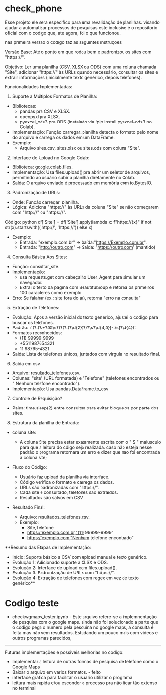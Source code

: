 # check_phone
Esse projeto ele sera especifico para uma revalidação de planilhas. visando ajudar a automatizar processos de pesquisas 
este inclusive é o repositorio oficial com o codigo que, ate agora, foi o que funcionou. 

nas primeira versão o codigo faz as seguintes instruções

Versão Base: Até o ponto em que rodou bem e padronizou os sites com "https://".

Objetivo:
Ler uma planilha (CSV, XLSX ou ODS) com uma coluna chamada "Site", adicionar "https://" às URLs quando necessário, consultar os sites e extrair informações (inicialmente texto genérico, depois telefones).

Funcionalidades Implementadas:
 1. Suporte a Múltiplos Formatos de Planilha:
 - Bibliotecas:
   - pandas pra CSV e XLSX.
   - openpyxl pra XLSX.
   - pyexcel_ods3 pra ODS (instalado via !pip install pyexcel-ods3 no Colab).
 - Implementação: Função carregar_planilha detecta o formato pelo nome do arquivo e carrega os dados em um DataFrame.
 - Exemplo:
    - Arquivo sites.csv, sites.xlsx ou sites.ods com coluna "Site".
    
 2. Interface de Upload no Google Colab:
  - Biblioteca: google.colab.files.
  - Implementação: Usa files.upload() pra abrir um seletor de arquivos, permitindo ao usuário subir a planilha diretamente no Colab.
  - Saída: O arquivo enviado é processado em memória com io.BytesIO.
    
 3. Padronização de URLs:
  - Onde: Função carregar_planilha.
  - Lógica: Adiciona "https://" às URLs da coluna "Site" se não começarem com "http://" ou "https://".

Código:
python 
df['Site'] = df['Site'].apply(lambda x: f"https://{x}" if not str(x).startswith(('http://', 'https://')) else x)

- Exemplo:
  - Entrada: "exemplo.com.br" -> Saída:"https://Exemplo.com.br".
  - Entrada: "http://outro.com" -> Saída: "https://outro.com' (mantido)

4. Consulta Básica Aos Sites:
  - Função: consultar_site.
  - Implementação:
    - usa requests.get com cabeçalho User_Agent para simular um navegador.
    - Extrai o texto da página com BeautifulSoup e retorna os primeiros 100 caracteres como exemplo
  - Erro: Se falahar (ex.: site fora do ar), retorna "erro na consulta"

 5. Extração de Telefones:
  - Evolução: Após a versão inicial do texto generico, ajustei o codigo para buscar os telefones.
  - Padrão: r'(?:(?:\+?55\s?)?(?:\(?\d{2}\)?)?\s?\d{4,5}[-.\s]?\d{4})'.
  - Formatos reconhecidos:
      - (11) 99999-9999
      - +5511987654321
      - 11 98765-4321
  - Saida: Lista de telefones únicos, juntados com virgula no resultado final.
 6. Saída em csv
  - Arquivo: resultado_telefones.csv.
  - Colunas: "site" (URL formatada) e "Telefone" (telefones encontrados ou " Nenhum telefone encontrado").
  - Implementação: Usa pandas.DataFrame.to_csv

 7. Controle de Requisição?
  - Paisa: time.sleep(2) entre consultas para evitar bloqueios por parte dos sites.
   
 8. Estrutura da planilha de Entrada:
   - coluna site:
       - A coluna Site precisa estar exatamente escrita com o " S " maiusculo para que a leitura do cdigo seja realizada. caso não esteja nesse padrão o programa retornara um erro e dizer que nao foi encontrada a coluna site;
        

 - Fluxo do Código:
   - Usuário faz upload da planilha via interface.
   - Código verifica o formato e carrega os dados.
   - URLs são padronizadas com "https://".
   - Cada site é consultado, telefones são extraídos.
   - Resultados são salvos em CSV.

 - Resultado Final:
   - Arquivo: resultados_telefones.csv.
   - Exemplo:
     -  Site,Telefone
       - https://exemplo.com.br,"(11) 99999-9999"
       - https://exemplo.com,"Nenhum telefone encontrado"



**Resumo das Etapas de Implementação:
 - Início: Suporte básico a CSV com upload manual e texto genérico.
 - Evolução 1: Adicionado suporte a XLSX e ODS.
 - Evolução 2: Interface de upload com files.upload().
 - Evolução 3: Padronização de URLs com "https://".
 - Evolução 4: Extração de telefones com regex em vez de texto genérico**

# Codigo teste 
- checkwgmaps_tester.ipynb -
Este arquivo refere-se a implemnentação de pesquisa com o google maps. 
ainda não foi solucionado a parte que o codigo pega o numero pela pesquina no google maps, a consulta é feita mas não vem resultados.
Estudando um pouco mais com videos e outros programas parecidos,


------------------------------------------------------------------------------------------------------------------------------------------

Futuras implementações e possiveis melhorias no codigo:

  - Implementar a leitura de outras formas de pesquisa de telefone como o Google Maps
  - Baixar o arquivo em varios formatos. - feito
  - interface grafica para facilitar o usuario utilizar o programa
  - leitura mais rapida e/ou esconder o processo pra não ficar tão extenso no terminal 
  
